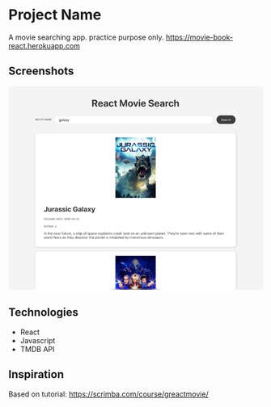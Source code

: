 # Project Name
A movie searching app. practice purpose only. https://movie-book-react.herokuapp.com

## Screenshots
![Example screenshot](./movieBookReact.jpeg)

## Technologies
* React
* Javascript
* TMDB API


## Inspiration
Based on tutorial: https://scrimba.com/course/greactmovie/